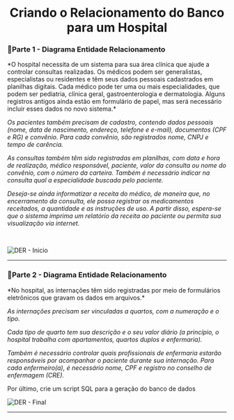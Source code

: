 <h1 align='center'>Criando o Relacionamento do Banco para um Hospital</h1>

<h3>🔹Parte 1 - Diagrama Entidade Relacionamento</h3>
<p>
*O hospital necessita de um sistema para sua área clínica que ajude a controlar consultas realizadas. Os médicos podem ser generalistas, especialistas ou residentes e têm seus dados pessoais cadastrados em planilhas digitais. Cada médico pode ter uma ou mais especialidades, que podem ser pediatria, clínica geral, gastroenterologia e dermatologia. Alguns registros antigos ainda estão em formulário de papel, mas será necessário incluir esses dados no novo sistema.*

*Os pacientes também precisam de cadastro, contendo dados pessoais (nome, data de nascimento, endereço, telefone e e-mail), documentos (CPF e RG) e convênio. Para cada convênio, são registrados nome, CNPJ e tempo de carência.*

*As consultas também têm sido registradas em planilhas, com data e hora de realização, médico responsável, paciente, valor da consulta ou nome do convênio, com o número da carteira. Também é necessário indicar na consulta qual a especialidade buscada pelo paciente.*

*Deseja-se ainda informatizar a receita do médico, de maneira que, no encerramento da consulta, ele possa registrar os medicamentos receitados, a quantidade e as instruções de uso. A partir disso, espera-se que o sistema imprima um relatório da receita ao paciente ou permita sua visualização via internet.*
</p>
<br>

![DER - Inicio](https://github.com/KaiqueTeruel/Banco-de-Dados-Hospital/assets/82835307/e59fd9f4-609d-42d3-b2c8-b583a8e0dfed)

<hr>
<h3>🔹Parte 2 - Diagrama Entidade Relacionamento</h3>
<p>
*No hospital, as internações têm sido registradas por meio de formulários eletrônicos que gravam os dados em arquivos.*

*As internações precisam ser vinculadas a quartos, com a numeração e o tipo.*

*Cada tipo de quarto tem sua descrição e o seu valor diário (a princípio, o hospital trabalha com apartamentos, quartos duplos e enfermaria).*

*Também é necessário controlar quais profissionais de enfermaria estarão responsáveis por acompanhar o paciente durante sua internação. Para cada enfermeiro(a), é necessário nome, CPF e registro no conselho de enfermagem (CRE).*

Por último, crie um script SQL para a geração do banco de dados

![DER - Final](https://github.com/KaiqueTeruel/Banco-de-Dados-Hospital/assets/82835307/f3436920-4b08-41cb-a0b2-4232aefc90cd)

<hr>
